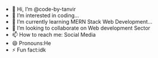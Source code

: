 - 👋 Hi, I’m @code-by-tanvir
- 👀 I’m interested in coding...
- 🌱 I’m currently learning MERN Stack Web Development...
- 💞️ I’m looking to collaborate on Web development Sector
- 📫 How to reach me: Social Media
- 😄 Pronouns:He
- ⚡ Fun fact:idk

<!---
code-by-tanvir/code-by-tanvir is a ✨ special ✨ repository because its `README.md` (this file) appears on your GitHub profile.
You can click the Preview link to take a look at your changes.
--->
